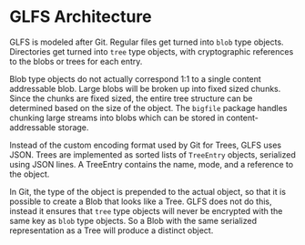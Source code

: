 # GLFS Architecture

GLFS is modeled after Git.
Regular files get turned into `blob` type objects.
Directories get turned into `tree` type objects, with cryptographic references to the blobs or trees for each entry.

Blob type objects do not actually correspond 1:1 to a single content addressable blob.
Large blobs will be broken up into fixed sized chunks.
Since the chunks are fixed sized, the entire tree structure can be determined based on the size of the object.
The `bigfile` package handles chunking large streams into blobs which can be stored in content-addressable storage.

Instead of the custom encoding format used by Git for Trees, GLFS uses JSON.
Trees are implemented as sorted lists of `TreeEntry` objects, serialized using JSON lines.
A TreeEntry contains the name, mode, and a reference to the object.

In Git, the type of the object is prepended to the actual object, so that it is possible to create a Blob that looks like a Tree.
GLFS does not do this, instead it ensures that `tree` type objects will never be encrypted with the same key as `blob` type objects.
So a Blob with the same serialized representation as a Tree will produce a distinct object.

